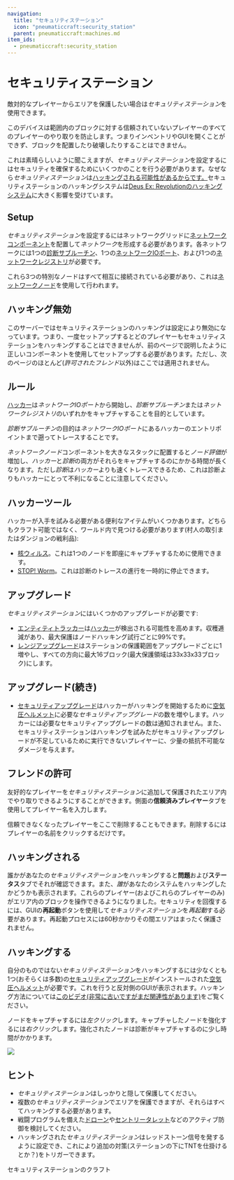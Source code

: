 ```yaml
---
navigation:
  title: "セキュリティステーション"
  icon: "pneumaticcraft:security_station"
  parent: pneumaticcraft:machines.md
item_ids:
  - pneumaticcraft:security_station
---
```


# セキュリティステーション

敵対的なプレイヤーからエリアを保護したい場合は*セキュリティステーション*を使用できます。

このデバイスは範囲内のブロックに対する信頼されていないプレイヤーのすべてのプレイヤーのやり取りを防止します。つまりインベントリやGUIを開くことができず、ブロックを配置したり破壊したりすることはできません。

<ItemImage id="pneumaticcraft:security_station" />

これは素晴らしいように聞こえますが、*セキュリティステーション*を設定するにはセキュリティを確保するためにいくつかのことを行う必要があります。なぜなら*セキュリティステーション*は[ハッキングされる可能性があるからです。](#hacking)セキュリティステーションのハッキングシステムは[Deus Ex: Revolutionのハッキングシステム](https://www.youtube.com/watch?v=nQ0rPLlU8v4)に大きく影響を受けています。

## Setup

*セキュリティステーション*を設定するにはネットワークグリッドに[ネットワークコンポーネント](../components/network_components.md)を配置して*ネットワーク*を形成する必要があります。各ネットワークには1つの[診断サブルーチン](../components/network_components.md#diagnostic)、1つの[ネットワークIOポート](../components/network_components.md#io_port)、および1つの[ネットワークレジストリ](../components/network_components.md#registry)が必要です。

これら3つの特別なノードはすべて相互に接続されている必要があり、これは[ネットワークノード](../components/network_components.md#node)を使用して行われます。

## ハッキング無効

このサーバーではセキュリティステーションのハッキングは設定により無効になっています。つまり、一度セットアップするとどのプレイヤーもセキュリティステーションをハッキングすることはできませんが、前のページで説明したように正しいコンポーネントを使用してセットアップする必要があります。ただし、次のページのほとんど(*許可されたフレンド*以外)はここでは適用されません。

## ルール

[ハッカー](#hacking)は*ネットワークIOポート*から開始し、*診断サブルーチン*または*ネットワークレジストリ*のいずれかをキャプチャすることを目的としています。

*診断サブルーチン*の目的は*ネットワークIOポート*にあるハッカーのエントリポイントまで遡ってトレースすることです。

*ネットワークノード*コンポーネントを大きなスタックに配置すると*ノード評価*が増加し、*ハッカー*と*診断*の両方がそれらをキャプチャするのにかかる時間が長くなります。ただし*診断*は*ハッカー*よりも速くトレースできるため、これは診断よりもハッカーにとって不利になることに注意してください。

## ハッカーツール

ハッカーが入手を試みる必要がある便利なアイテムがいくつかあります。どちらもクラフト可能ではなく、ワールド内で見つける必要があります(村人の取引またはダンジョンの戦利品):
- [核ウィルス](../components/nuke_virus.md)。これは1つのノードを即座にキャプチャするために使用できます。
- [STOP! Worm](../components/stop_worm.md)。これは診断のトレースの進行を一時的に停止できます。

## アップグレード

*セキュリティステーション*にはいくつかのアップグレードが必要です:
- [エンティティトラッカー](../base_concepts/upgrades.md#entity_tracker)は[ハッカー](#hacking)が検出される可能性を高めます。収穫逓減があり、最大保護はノードハッキング試行ごとに99%です。
- [レンジアップグレード](../base_concepts/upgrades.md#range)はステーションの保護範囲をアップグレードごとに1増やし、すべての方向に最大16ブロック(最大保護領域は33x33x33ブロック)にします。

## アップグレード(続き)


- [セキュリティアップグレード](../base_concepts/upgrades.md#security)はハッカーがハッキングを開始するために[空気圧ヘルメット](../armor/pneumatic_helmet.md)に必要な*セキュリティアップグレード*の数を増やします。ハッカーには必要なセキュリティアップグレードの数は通知されません。また、セキュリティステーションはハッキングを試みたがセキュリティアップグレードが不足しているために実行できないプレイヤーに、少量の抵抗不可能なダメージを与えます。

## フレンドの許可

友好的なプレイヤーを*セキュリティステーション*に追加して保護されたエリア内でやり取りできるようにすることができます。側面の**信頼済みプレイヤー**タブを使用してプレイヤー名を入力します。

信頼できなくなったプレイヤーをここで削除することもできます。削除するにはプレイヤーの名前をクリックするだけです。

## ハッキングされる

誰かがあなたの*セキュリティステーション*をハッキングすると**問題**および**ステータス**タブでそれが確認できます。また、*誰*があなたのシステムをハッキングしたかどうかも表示されます。これらのプレイヤー(およびこれらのプレイヤーのみ)がエリア内のブロックを操作できるようになりました。セキュリティを回復するには、GUIの**再起動**ボタンを使用して*セキュリティステーション*を*再起動*する必要があります。再起動プロセスには60秒かかりその間エリアはまったく保護されません。

<a name="hacking"></a>
## ハッキングする

自分のものではない*セキュリティステーション*をハッキングするには少なくとも1つ(おそらくは多数)の[セキュリティアップグレード](../base_concepts/upgrades.md#security)がインストールされた[空気圧ヘルメット](../armor/pneumatic_helmet.md)が必要です。これを行うと反対側のGUIが表示されます。ハッキング方法については[このビデオ(非常に古いですがまだ関連性があります)](https://www.youtube.com/watch?v=Lgmpslbrrwo)をご覧ください。

ノードをキャプチャするには*左クリック*します。キャプチャしたノードを強化するには*右クリック*します。強化されたノードは診断がキャプチャするのに少し時間がかかります。



![](hacking.png)

## ヒント


- *セキュリティステーション*はしっかりと隠して保護してください。
- 複数の*セキュリティステーション*でエリアを保護できますが、それらはすべてハッキングする必要があります。
- 戦闘プログラムを備えた[ドローン](../tools/drone.md)や[セントリータレット](./sentry_turret.md)などのアクティブ防御を検討してください。
- ハッキングされた*セキュリティステーション*は<Color hex="#f00">レッドストーン信号</Color>を発するように設定でき、これにより追加の対策(ステーションの下にTNTを仕掛けるとか？)をトリガーできます。

セキュリティステーションのクラフト

<Recipe id="pneumaticcraft:security_station" />

